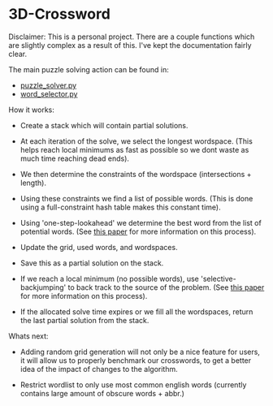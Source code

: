 # 3D-Crossword

Disclaimer:
This is a personal project. There are a couple functions which are slightly complex as a result of this. I've kept the documentation fairly clear. 

The main puzzle solving action can be found in:
 - [puzzle_solver.py](https://github.com/JosephReps/3D-Crossword/blob/master/puzzle_solver.py)
 - [word_selector.py](https://github.com/JosephReps/3D-Crossword/blob/master/word_selector.py)
 
 
How it works:
 - Create a stack which will contain partial solutions.

 - At each iteration of the solve, we select the longest wordspace.
   (This helps reach local minimums as fast as possible so we dont waste as much time reaching dead ends).
 
 - We then determine the constraints of the wordspace (intersections + length).
 
 - Using these constraints we find a list of possible words.
   (This is done using a full-constraint hash table makes this constant time).
   
 - Using 'one-step-lookahead' we determine the best word from the list of potential words. 
   (See [this paper]() for more information on this process).
   
 - Update the grid, used words, and wordspaces.
 
 - Save this as a partial solution on the stack.
 
 - If we reach a local minimum (no possible words), use 'selective-backjumping' to back track to the source of the problem.
   (See [this paper]() for more information on this process).
   
 - If the allocated solve time expires or we fill all the wordspaces, return the last partial solution from the stack.
 

Whats next:

 - Adding random grid generation will not only be a nice feature for users, it will allow us to properly benchmark our crosswords, to      get a better idea of the impact of changes to the algorithm.
 
 - Restrict wordlist to only use most common english words (currently contains large amount of obscure words + abbr.)
 
 
